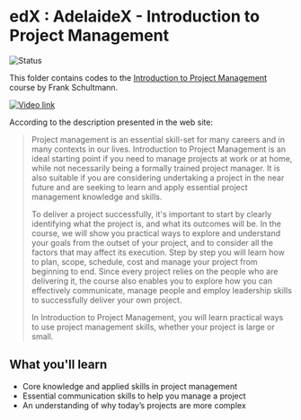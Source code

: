 # edX : AdelaideX - Introduction to Project Management

![Status](https://img.shields.io/badge/Status-Finished-green.svg)

This folder contains codes to the [Introduction to Project Management](https://www.edx.org/course/introduction-project-management-adelaidex-project101x-1) course by Frank Schultmann. 

[![Video link](https://img.youtube.com/vi/5_Q_qmvt8RM/0.jpg)](https://youtu.be/5_Q_qmvt8RM "Introduction")


According to the description presented in the web site:

> Project management is an essential skill-set for many careers and in many contexts in our lives. Introduction to Project Management is an ideal starting point if you need to manage projects at work or at home, while not necessarily being a formally trained project manager. It is also suitable if you are considering undertaking a project in the near future and are seeking to learn and apply essential project management knowledge and skills.
> 
> To deliver a project successfully, it's important to start by clearly identifying what the project is, and what its outcomes will be. In the course, we will show you practical ways to explore and understand your goals from the outset of your project, and to consider all the factors that may affect its execution. Step by step you will learn how to plan, scope, schedule, cost and manage your project from beginning to end. Since every project relies on the people who are delivering it, the course also enables you to explore how you can effectively communicate, manage people and employ leadership skills to successfully deliver your own project.
> 
> In Introduction to Project Management, you will learn practical ways to use project management skills, whether your project is large or small. 

## What you'll learn
- Core knowledge and applied skills in project management
- Essential communication skills to help you manage a project
- An understanding of why today’s projects are more complex
 

